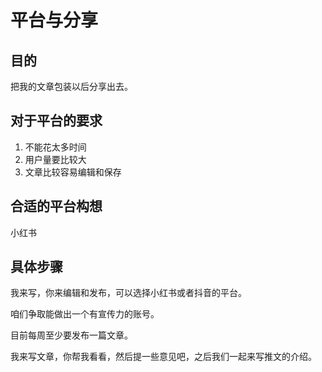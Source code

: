 # 平台与分享

## 目的

把我的文章包装以后分享出去。

## 对于平台的要求

1. 不能花太多时间
2. 用户量要比较大
3. 文章比较容易编辑和保存

## 合适的平台构想

小红书

## 具体步骤

我来写，你来编辑和发布，可以选择小红书或者抖音的平台。

咱们争取能做出一个有宣传力的账号。

目前每周至少要发布一篇文章。

我来写文章，你帮我看看，然后提一些意见吧，之后我们一起来写推文的介绍。
